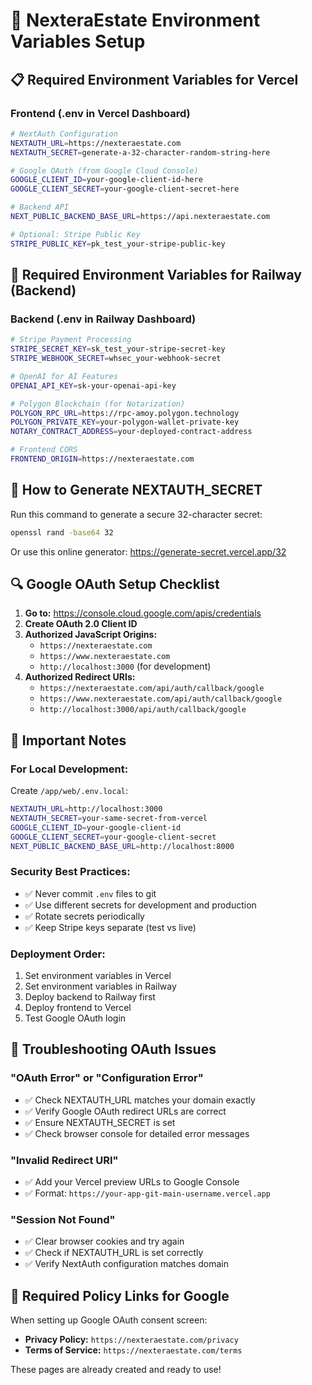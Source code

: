 # 🔧 NexteraEstate Environment Variables Setup

## 📋 Required Environment Variables for Vercel

### **Frontend (.env in Vercel Dashboard)**
```bash
# NextAuth Configuration
NEXTAUTH_URL=https://nexteraestate.com
NEXTAUTH_SECRET=generate-a-32-character-random-string-here

# Google OAuth (from Google Cloud Console)
GOOGLE_CLIENT_ID=your-google-client-id-here
GOOGLE_CLIENT_SECRET=your-google-client-secret-here

# Backend API
NEXT_PUBLIC_BACKEND_BASE_URL=https://api.nexteraestate.com

# Optional: Stripe Public Key
STRIPE_PUBLIC_KEY=pk_test_your-stripe-public-key
```

## 🚀 Required Environment Variables for Railway (Backend)

### **Backend (.env in Railway Dashboard)**
```bash
# Stripe Payment Processing
STRIPE_SECRET_KEY=sk_test_your-stripe-secret-key
STRIPE_WEBHOOK_SECRET=whsec_your-webhook-secret

# OpenAI for AI Features
OPENAI_API_KEY=sk-your-openai-api-key

# Polygon Blockchain (for Notarization)
POLYGON_RPC_URL=https://rpc-amoy.polygon.technology
POLYGON_PRIVATE_KEY=your-polygon-wallet-private-key
NOTARY_CONTRACT_ADDRESS=your-deployed-contract-address

# Frontend CORS
FRONTEND_ORIGIN=https://nexteraestate.com
```

## 🔑 How to Generate NEXTAUTH_SECRET

Run this command to generate a secure 32-character secret:
```bash
openssl rand -base64 32
```

Or use this online generator: https://generate-secret.vercel.app/32

## 🔍 Google OAuth Setup Checklist

1. **Go to:** https://console.cloud.google.com/apis/credentials
2. **Create OAuth 2.0 Client ID**
3. **Authorized JavaScript Origins:**
   - `https://nexteraestate.com`
   - `https://www.nexteraestate.com`
   - `http://localhost:3000` (for development)
4. **Authorized Redirect URIs:**
   - `https://nexteraestate.com/api/auth/callback/google`
   - `https://www.nexteraestate.com/api/auth/callback/google`
   - `http://localhost:3000/api/auth/callback/google`

## 🚨 Important Notes

### **For Local Development:**
Create `/app/web/.env.local`:
```bash
NEXTAUTH_URL=http://localhost:3000
NEXTAUTH_SECRET=your-same-secret-from-vercel
GOOGLE_CLIENT_ID=your-google-client-id
GOOGLE_CLIENT_SECRET=your-google-client-secret
NEXT_PUBLIC_BACKEND_BASE_URL=http://localhost:8000
```

### **Security Best Practices:**
- ✅ Never commit `.env` files to git
- ✅ Use different secrets for development and production
- ✅ Rotate secrets periodically
- ✅ Keep Stripe keys separate (test vs live)

### **Deployment Order:**
1. Set environment variables in Vercel
2. Set environment variables in Railway
3. Deploy backend to Railway first
4. Deploy frontend to Vercel
5. Test Google OAuth login

## 🔧 Troubleshooting OAuth Issues

### **"OAuth Error" or "Configuration Error"**
- ✅ Check NEXTAUTH_URL matches your domain exactly
- ✅ Verify Google OAuth redirect URLs are correct
- ✅ Ensure NEXTAUTH_SECRET is set
- ✅ Check browser console for detailed error messages

### **"Invalid Redirect URI"**
- ✅ Add your Vercel preview URLs to Google Console
- ✅ Format: `https://your-app-git-main-username.vercel.app`

### **"Session Not Found"**
- ✅ Clear browser cookies and try again
- ✅ Check if NEXTAUTH_URL is set correctly
- ✅ Verify NextAuth configuration matches domain

## 📧 Required Policy Links for Google

When setting up Google OAuth consent screen:
- **Privacy Policy:** `https://nexteraestate.com/privacy`
- **Terms of Service:** `https://nexteraestate.com/terms`

These pages are already created and ready to use!